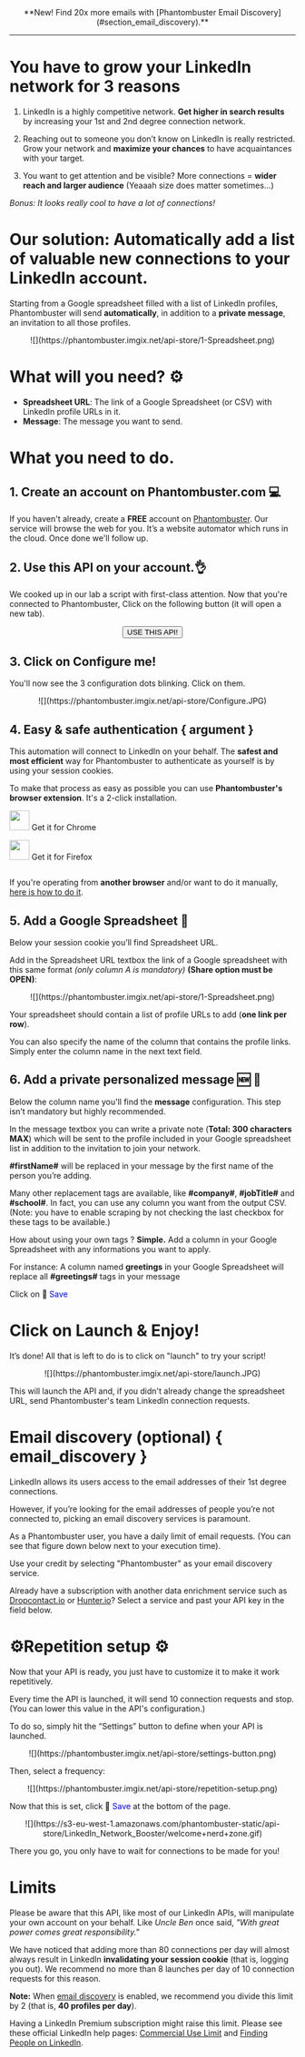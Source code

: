 <center>**New! Find 20x more emails with [Phantombuster Email Discovery](#section_email_discovery).**</center>

<hr/>

# You have to grow your LinkedIn network for 3 reasons
1. LinkedIn is a highly competitive network. **Get higher in search results** by increasing your 1st and 2nd degree connection network.

2. Reaching out to someone you don’t know on LinkedIn is really restricted. Grow your network and **maximize your chances** to have acquaintances with your target.

3. You want to get attention and be visible? More connections = **wider reach and larger audience** (Yeaaah size does matter sometimes…)  

_Bonus: It looks really cool to have a lot of connections!_

# Our solution: Automatically add a list of valuable new connections to your LinkedIn account.
Starting from a Google spreadsheet filled with a list of LinkedIn profiles, Phantombuster will send **automatically**, in addition to a **private message**, an invitation to all those profiles.

<center>![](https://phantombuster.imgix.net/api-store/1-Spreadsheet.png)</center>

# What will you need? ⚙️ 

- **Spreadsheet URL**: The link of a Google Spreadsheet (or CSV) with LinkedIn profile URLs in it.
- **Message**: The message you want to send.

# What you need to do.
## 1. Create an account on Phantombuster.com 💻
If you haven't already, create a **FREE** account on [Phantombuster](https://phantombuster.com/register). Our service will browse the web for you. It’s a website automator which runs in the cloud. Once done we'll follow up.


## 2. Use this API on your account.👌
We cooked up in our lab a script with first-class attention.
Now that you're connected to Phantombuster, Click on the following button (it will open a new tab).

<center><button type="button" class="btn btn-warning callToAction" onclick="useThisApi()">USE THIS API!</button></center>


## 3. Click on Configure me!
You'll now see the 3 configuration dots blinking. Click on them.

<center>![](https://phantombuster.imgix.net/api-store/Configure.JPG)</center>


## 4. Easy & safe authentication { argument }

This automation will connect to LinkedIn on your behalf. The **safest and most efficient** way for Phantombuster to authenticate as yourself is by using your session cookies.

To make that process as easy as possible you can use **Phantombuster's browser extension**. It's a 2-click installation.

<div class="row" style="margin: 10px 0px;">
	<div class="col-xs-5 col-xs-offset-1">
		<a href="https://chrome.google.com/webstore/detail/phantombuster/mdlnjfcpdiaclglfbdkbleiamdafilil" 
		target="_blank">
			<div class="btn btn-default text-center" style="display: inline-block; align-items: center;">
				<p style="margin-top: 0px;">
				<img src="https://s3-eu-west-1.amazonaws.com/phantombuster-static/api-store/Browser+Extension/chrome.svg" style="height: 35px; box-shadow: 0px 0px 0px white">
				Get it for Chrome</p>
			</div>
		</a>
	</div>
	<div class="col-xs-5 col-xs-offset-1">
		<a href="https://addons.mozilla.org/fr/firefox/addon/phantombuster/" 
		target="_blank">
			<div class="btn btn-default text-center" style="display: inline-block; align-items: center;">
				<p style="margin-top: 0px;">
				<img src="https://s3-eu-west-1.amazonaws.com/phantombuster-static/api-store/Browser+Extension/firefox.svg" style="height: 35px; box-shadow: 0px 0px 0px white">
				Get it for Firefox</p>
			</div>
		</a>
	</div>	
</div>

If you're operating from **another browser** and/or want to do it manually, [here is how to do it](https://intercom.help/phantombuster/help-home/how-to-get-your-cookies-without-using-our-browser-extension).

## 5. Add a Google Spreadsheet 📑
Below your session cookie you’ll find Spreadsheet URL.

Add in the Spreadsheet URL textbox the link of a Google spreadsheet with this same format _(only column A is mandatory)_ **(Share option must be OPEN)**:
<center>![](https://phantombuster.imgix.net/api-store/1-Spreadsheet.png)</center>

Your spreadsheet should contain a list of profile URLs to add (**one link per row**).

You can also specify the name of the column that contains the profile links. Simply enter the column name in the next text field.

## 6. Add a private personalized message 🆕 💬
Below the column name you'll find the **message** configuration. This step isn’t mandatory but highly recommended.

In the message textbox you can write a private note (**Total: 300 characters MAX**) which will be sent to the profile included in your Google spreadsheet list in addition to the invitation to join your network.

**\#firstName\#** will be replaced in your message by the first name of the person you’re adding.

Many other replacement tags are available, like **\#company\#**, **\#jobTitle\#** and **\#school\#**. In fact, you can use any column you want from the output CSV. (Note: you have to enable scraping by not checking the last checkbox for these tags to be available.)

How about using your own tags ? <b>Simple.</b>
Add a column in your Google Spreadsheet with any informations you want to apply.

For instance:
A column named **greetings** in your Google Spreadsheet will replace all **\#greetings\#** tags in your message

Click on 💾 <span style="color:blue">Save</span>


# Click on Launch & Enjoy!
It’s done! All that is left to do is to click on "launch" to try your script!

<center>![](https://phantombuster.imgix.net/api-store/launch.JPG)</center>

This will launch the API and, if you didn't already change the spreadsheet URL, send Phantombuster's team LinkedIn connection requests.

# Email discovery (optional) { email_discovery }

LinkedIn allows its users access to the email addresses of their 1st degree connections. 

However, if you’re looking for the email addresses of people you’re not connected to, picking an email discovery services is paramount.

As a Phantombuster user, you have a daily limit of email requests. (You can see that figure down below next to your execution time).

Use your credit by selecting "Phantombuster" as your email discovery service.

Already have a subscription with another data enrichment service such as [Dropcontact.io](https://dropcontact.io) or [Hunter.io](https://hunter.io)? Select a service and past your API key in the field below.

# ⚙️️Repetition setup ⚙️

Now that your API is ready, you just have to customize it to make it work repetitively.

Every time the API is launched, it will send 10 connection requests and stop. (You can lower this value in the API's configuration.)

To do so, simply hit the “Settings” button to define when your API is launched.

<center>![](https://phantombuster.imgix.net/api-store/settings-button.png)</center>

Then, select a frequency:

<center>![](https://phantombuster.imgix.net/api-store/repetition-setup.png)</center>

Now that this is set, click 💾 <span style="color:blue">Save</span> at the bottom of the page.

<center>![](https://s3-eu-west-1.amazonaws.com/phantombuster-static/api-store/LinkedIn_Network_Booster/welcome+nerd+zone.gif)</center>


There you go, you only have to wait for connections to be made for you!

# Limits

Please be aware that this API, like most of our LinkedIn APIs, will manipulate your own account on your behalf. Like *Uncle Ben* once said, *"With great power comes great responsibility."*

We have noticed that adding more than 80 connections per day will almost always result in LinkedIn **invalidating your session cookie** (that is, logging you out). We recommend no more than 8 launches per day of 10 connection requests for this reason.

**Note:** When [email discovery](#section_email_discovery) is enabled, we recommend you divide this limit by 2 (that is, **40 profiles per day**).

Having a LinkedIn Premium subscription might raise this limit. Please see these official LinkedIn help pages: [Commercial Use Limit](https://www.linkedin.com/help/linkedin/answer/52950) and [Finding People on LinkedIn](https://premium.linkedin.com/professional/faq).
